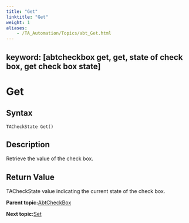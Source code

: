 ```yaml
--- 
title: "Get"
linktitle: "Get"
weight: 1
aliases: 
    - /TA_Automation/Topics/abt_Get.html
---
```

keyword: [abtcheckbox get, get, state of check box, get check box state]
---

# Get

## Syntax

`TACheckState Get()`

## Description

Retrieve the value of the check box.

## Return Value

TACheckState value indicating the current state of the check box.

**Parent topic:**[AbtCheckBox](/TA_Automation/Topics/abt_AbtCheckBox.html)

**Next topic:**[Set](/TA_Automation/Topics/abt_Set.html)

